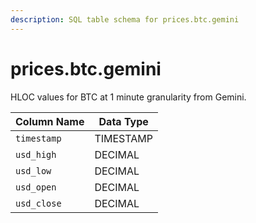 ```yaml
---
description: SQL table schema for prices.btc.gemini
---
```


# prices.btc.gemini

HLOC values for BTC at 1 minute granularity from Gemini.

| Column Name | Data Type |
| ----------- | --------- |
| `timestamp` | TIMESTAMP |
| `usd_high`  | DECIMAL   |
| `usd_low`   | DECIMAL   |
| `usd_open`  | DECIMAL   |
| `usd_close` | DECIMAL   |

